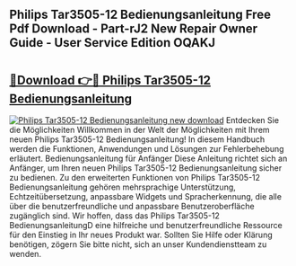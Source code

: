 ## Philips Tar3505-12 Bedienungsanleitung Free Pdf Download - Part-rJ2 New Repair Owner Guide - User Service Edition OQAKJ

# <h2><a href="http://df37t7h.blite.top/?on=Philips+Tar3505-12+Bedienungsanleitung">🔗Download 👉🔴 Philips Tar3505-12 Bedienungsanleitung</a></h2>

[![Philips Tar3505-12 Bedienungsanleitung new download](https://i.imgur.com/lujVjoI.png)](http://df37t7h.blite.top/?on=Philips+Tar3505-12+Bedienungsanleitung)
Entdecken Sie die Möglichkeiten Willkommen in der Welt der Möglichkeiten mit Ihrem neuen Philips Tar3505-12 Bedienungsanleitung! In diesem Handbuch werden die Funktionen, Anwendungen und Lösungen zur Fehlerbehebung erläutert. Bedienungsanleitung für Anfänger Diese Anleitung richtet sich an Anfänger, um Ihren neuen Philips Tar3505-12 Bedienungsanleitung sicher zu bedienen. Zu den erweiterten Funktionen von Philips Tar3505-12 Bedienungsanleitung gehören mehrsprachige Unterstützung, Echtzeitübersetzung, anpassbare Widgets und Spracherkennung, die alle über die benutzerfreundliche und anpassbare Benutzeroberfläche zugänglich sind. Wir hoffen, dass das Philips Tar3505-12 BedienungsanleitungD eine hilfreiche und benutzerfreundliche Ressource für den Einstieg in Ihr neues Produkt war. Sollten Sie Hilfe oder Klärung benötigen, zögern Sie bitte nicht, sich an unser Kundendienstteam zu wenden.
